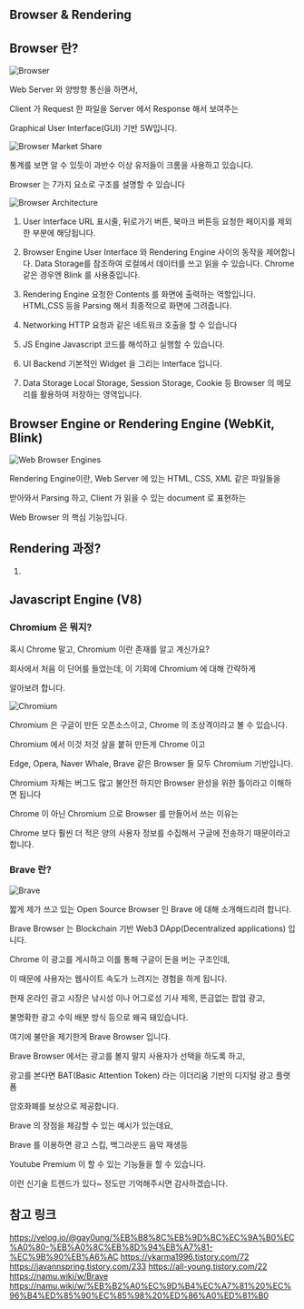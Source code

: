 ## Browser & Rendering


## Browser 란?

![Browser](https://img1.daumcdn.net/thumb/R1280x0/?scode=mtistory2&fname=https%3A%2F%2Fblog.kakaocdn.net%2Fdn%2FbujQhW%2FbtqIarpq4zn%2F4nFWF3eyLMstYCWRKptTrk%2Fimg.png)

Web Server 와 양방향 통신을 하면서, 

Client 가 Request 한 파일을 Server 에서 Response 해서 보여주는 

Graphical User Interface(GUI) 기반 SW입니다.

![Browser Market Share](https://api.backlinko.com/app/uploads/2021/07/desktop-browser-market-share.png)

통계를 보면 알 수 있듯이 과반수 이상 유저들이 크롬을 사용하고 있습니다.


Browser 는 7가지 요소로 구조를 설명할 수 있습니다

![Browser Architecture](https://browserstack.wpenginepowered.com/wp-content/uploads/2022/12/Architecture-of-Web-Browsers-700x564.png)

1. User Interface
URL 표시줄, 뒤로가기 버튼, 북마크 버튼등 요청한 페이지를 제외한 부분에 해당됩니다.

2. Browser Engine
User Interface 와 Rendering Engine 사이의 동작을 제어합니다.
Data Storage를 참조하여 로컬에서 데이터를 쓰고 읽을 수 있습니다.
Chrome 같은 경우엔 Blink 를 사용중입니다.

3. Rendering Engine
요청한 Contents 를 화면에 출력하는 역할입니다.
HTML,CSS 등을 Parsing 해서 최종적으로 화면에 그려줍니다.

4. Networking
HTTP 요청과 같은 네트워크 호출을 할 수 있습니다

5. JS Engine
Javascript 코드를 해석하고 실행할 수 있습니다.

6. UI Backend
기본적인 Widget 을 그리는 Interface 입니다.

7. Data Storage 
Local Storage, Session Storage, Cookie 등 Browser 의 메모리를 활용하여 저장하는 영역입니다.



## Browser Engine or Rendering Engine (WebKit, Blink)

![Web Browser Engines](https://i1.sndcdn.com/artworks-tgPN71cfvxJdy8Dz-xhRQCA-t500x500.jpg)

Rendering Engine이란, Web Server 에 있는 HTML, CSS, XML 같은 파일들을

받아와서 Parsing 하고, Client 가 읽을 수 있는 document 로 표현하는 

Web Browser 의 핵심 기능입니다. 


## Rendering 과정?

1.



## Javascript Engine (V8)





### Chromium 은 뭐지?

혹시 Chrome 말고, Chromium 이란 존재를 알고 계신가요?

회사에서 처음 이 단어를 들었는데, 이 기회에 Chromium 에 대해 간략하게 

알아보려 합니다.

![Chromium](https://mblogthumb-phinf.pstatic.net/MjAyMTAzMTRfMjM3/MDAxNjE1NzI5ODE1NzI1.6wZiGfjXBDnxBhXrP5o9B2SDA4dTH43MUZHQ6hOT7VAg.iah5xa8pR2o_XsFY5yNbkl4gqwVEC1nyiFaABFqe2GYg.JPEG.erke2000/chromium-image.jpg?type=w800)

Chromium 은 구글이 만든 오픈소스이고, Chrome 의 조상격이라고 볼 수 있습니다.

Chromium 에서 이것 저것 살을 붙혀 만든게 Chrome 이고

Edge, Opera, Naver Whale, Brave 같은 Browser 들 모두 Chromium 기반입니다.


Chromium 자체는 버그도 많고 불안전 하지만 Browser 완성을 위한 틀이라고 이해하면 됩니다

Chrome 이 아닌 Chromium 으로 Browser 를 만들어서 쓰는 이유는

Chrome 보다 훨씬 더 적은 양의 사용자 정보를 수집해서 구글에 전송하기 때문이라고 합니다.


### Brave 란?

![Brave](https://upload.wikimedia.org/wikipedia/commons/8/83/Brave_Browser_Welcome_Page.png)

짧게 제가 쓰고 있는 Open Source Browser 인 Brave 에 대해 소개해드리려 합니다.

Brave Browser 는 Blockchain 기반 Web3 DApp(Decentralized applications) 입니다.


Chrome 이 광고를 게시하고 이를 통해 구글이 돈을 버는 구조인데, 

이 때문에 사용자는 웹사이트 속도가 느려지는 경험을 하게 됩니다.

현재 온라인 광고 시장은 낚시성 이나 어그로성 기사 제목, 뜬금없는 팝업 광고, 

불명확한 광고 수익 배분 방식 등으로 왜곡 돼있습니다.


여기에 불만을 제기한게 Brave Browser 입니다. 

Brave Browser 에서는 광고를 볼지 말지 사용자가 선택을 하도록 하고, 

광고를 본다면 BAT(Basic Attention Token) 라는 이더리움 기반의 디지털 광고 플랫폼 

암호화폐를 보상으로 제공합니다.


Brave 의 장점을 체감할 수 있는 예시가 있는데요,

Brave 를 이용하면 광고 스킵, 백그라운드 음악 재생등

Youtube Premium 이 할 수 있는 기능들을 할 수 있습니다.

이런 신기술 트렌드가 있다~ 정도만 기억해주시면 감사하겠습니다.



## 참고 링크
https://velog.io/@gay0ung/%EB%B8%8C%EB%9D%BC%EC%9A%B0%EC%A0%80-%EB%A0%8C%EB%8D%94%EB%A7%81-%EC%9B%90%EB%A6%AC
https://ykarma1996.tistory.com/72
https://javannspring.tistory.com/233
https://all-young.tistory.com/22
https://namu.wiki/w/Brave
https://namu.wiki/w/%EB%B2%A0%EC%9D%B4%EC%A7%81%20%EC%96%B4%ED%85%90%EC%85%98%20%ED%86%A0%ED%81%B0


